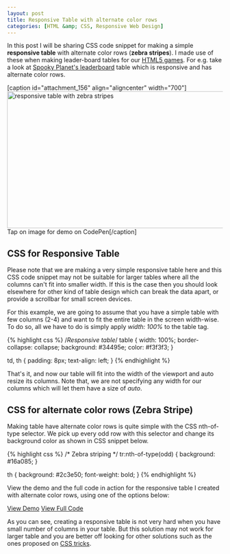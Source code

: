 ```yaml
---
layout: post
title: Responsive Table with alternate color rows
categories: [HTML &amp; CSS, Responsive Web Design]
---
```

In this post I will be sharing CSS code snippet for making a simple **responsive table** with alternate color rows (**zebra stripes**). I made use of these when making leader-board tables for our <a href="http://games.kunruchcreations.com/" target="_blank">HTML5 games</a>. For e.g. take a look at <a href="http://games.kunruchcreations.com/spooky_planet/leaderboard" target="_blank">Spooky Planet's leaderboard</a> table which is responsive and has alternate color rows.

[caption id="attachment_156" align="aligncenter" width="700"]<a href="http://codepen.io/kanishkkunal/pen/yyNmNm" target="_blank"><img class="wp-image-156 size-full" title="Responsive Table with alternate color rows" src="http://codingtips.kanishkkunal.in/wp-content/uploads/sites/11/2014/11/responsive-table-zebra-stripe.png" alt="responsive table with zebra stripes" width="700" height="320" /></a> Tap on image for demo on CodePen[/caption]

<h2>CSS for Responsive Table</h2>
Please note that we are making a very simple responsive table here and this CSS code snippet may not be suitable for larger tables where all the columns can't fit into smaller width. If this is the case then you should look elsewhere for other kind of table design which can break the data apart, or provide a scrollbar for small screen devices.

For this example, we are going to assume that you have a simple table with few columns (2-4) and want to fit the entire table in the screen width-wise. To do so, all we have to do is simply apply <em>width: 100%</em> to the table tag.

{% highlight css %}
/*Responsive table*/
table {
 width: 100%;
 border-collapse: collapse;
 background: #34495e;
 color: #f3f3f3;
}

td, th {
 padding: 8px;
 text-align: left;
}
{% endhighlight %}

That's it, and now our table will fit into the width of the viewport and auto resize its columns. Note that, we are not specifying any width for our columns which will let them have a size of <em>auto</em>.
<h2>CSS for alternate color rows (Zebra Stripe)</h2>
Making table have alternate color rows is quite simple with the CSS nth-of-type selector. We pick up every odd row with this selector and change its background color as shown in CSS snippet below.

{% highlight css %}
/* Zebra striping */
tr:nth-of-type(odd) {
 background: #16a085;
}

th {
 background: #2c3e50;
 font-weight: bold;
}
{% endhighlight %}

View the demo and the full code in action for the responsive table I created with alternate color rows, using one of the options below:

<a class="ghost-button" href="http://codepen.io/kanishkkunal/full/yyNmNm/" target="_blank">View Demo</a> <a class="ghost-button" href="http://codepen.io/kanishkkunal/pen/yyNmNm" target="_blank">View Full Code</a>

As you can see, creating a responsive table is not very hard when you have small number of columns in your table. But this solution may not work for larger table and you are better off looking for other solutions such as the ones proposed on <a href="http://css-tricks.com/responsive-data-tables/" target="_blank">CSS tricks</a>.
